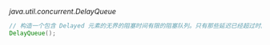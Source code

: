 *java.util.concurrent.DelayQueue<E extends Delayed>*
```java
// 构造一个包含 Delayed 元素的无界的阻塞时间有限的阻塞队列。只有那些延迟已经超过时间的元素可以从队列中移出
DelayQueue();
```


